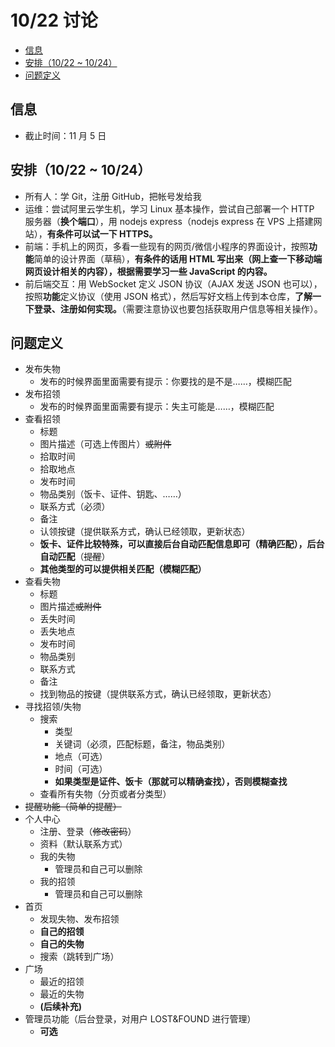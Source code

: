 # 10/22 讨论

<!-- TOC GFM -->

* [信息](#信息)
* [安排（10/22 ~ 10/24）](#安排1022--1024)
* [问题定义](#问题定义)

<!-- /TOC -->

## 信息

- 截止时间：11 月 5 日

## 安排（10/22 ~ 10/24）

- 所有人：学 Git，注册 GitHub，把帐号发给我
- 运维：尝试阿里云学生机，学习 Linux 基本操作，尝试自己部署一个 HTTP 服务器（**换个端口**），用 nodejs express（nodejs express 在 VPS 上搭建网站），**有条件可以试一下 HTTPS。**
- 前端：手机上的网页，多看一些现有的网页/微信小程序的界面设计，按照**功能**简单的设计界面（草稿），**有条件的话用 HTML 写出来（网上查一下移动端网页设计相关的内容），根据需要学习一些 JavaScript 的内容。**
- 前后端交互：用 WebSocket 定义 JSON 协议（AJAX 发送 JSON 也可以），按照**功能**定义协议（使用 JSON 格式），然后写好文档上传到本仓库，**了解一下登录、注册如何实现。**（需要注意协议也要包括获取用户信息等相关操作）。

## 问题定义

- 发布失物
  - 发布的时候界面里面需要有提示：你要找的是不是……，模糊匹配
- 发布招领
  - 发布的时候界面里面需要有提示：失主可能是……，模糊匹配
- 查看招领
  - 标题
  - 图片描述（可选上传图片）~~或附件~~
  - 拾取时间
  - 拾取地点
  - 发布时间
  - 物品类别（饭卡、证件、钥匙、……）
  - 联系方式（必须）
  - 备注
  - 认领按键（提供联系方式，确认已经领取，更新状态）
  - **饭卡、证件比较特殊，可以直接后台自动匹配信息即可（精确匹配），后台自动匹配**（~~提醒~~）
  - **其他类型的可以提供相关匹配（模糊匹配）**
- 查看失物
  - 标题
  - 图片描述~~或附件~~
  - 丢失时间
  - 丢失地点
  - 发布时间
  - 物品类别
  - 联系方式
  - 备注
  - 找到物品的按键（提供联系方式，确认已经领取，更新状态）
- 寻找招领/失物
  - 搜索
    - 类型
    - 关键词（必须，匹配标题，备注，物品类别）
    - 地点（可选）
    - 时间（可选）
    - **如果类型是证件、饭卡（那就可以精确查找），否则模糊查找**
  - 查看所有失物（分页或者分类型）
- ~~提醒功能（简单的提醒）~~
- 个人中心
  - 注册、登录（~~修改密码~~）
  - 资料（默认联系方式）
  - 我的失物
    - 管理员和自己可以删除
  - 我的招领
    - 管理员和自己可以删除
- 首页
  - 发现失物、发布招领
  - **自己的招领**
  - **自己的失物**
  - 搜索（跳转到广场）
- 广场
  - 最近的招领
  - 最近的失物
  - **(后续补充)**
- 管理员功能（后台登录，对用户 LOST&FOUND 进行管理）
  - **可选**
